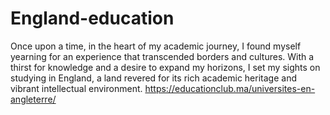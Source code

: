 # England-education
Once upon a time, in the heart of my academic journey, I found myself yearning for an experience that transcended borders and cultures. With a thirst for knowledge and a desire to expand my horizons, I set my sights on studying in England, a land revered for its rich academic heritage and vibrant intellectual environment.
https://educationclub.ma/universites-en-angleterre/
